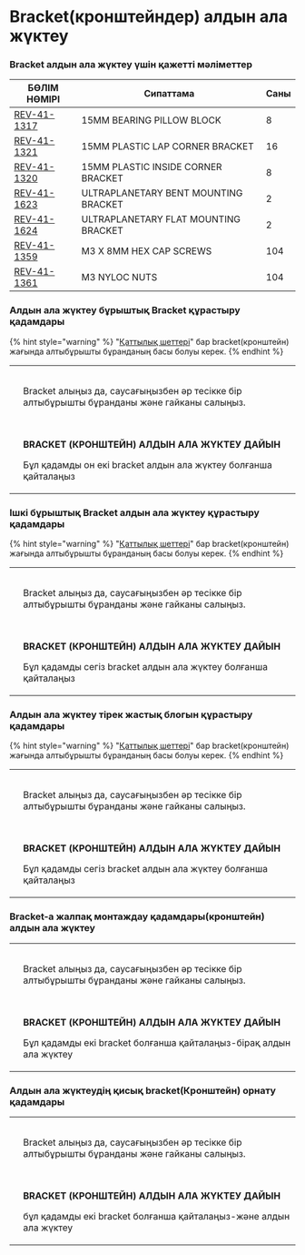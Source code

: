 # Bracket(кронштейндер) алдын ала жүктеу

### Bracket алдын ала жүктеу үшін қажетті мәліметтер

| **БӨЛІМ НӨМІРІ**                                        | **Сипаттама**                        | **Саны** |
| ------------------------------------------------------- | ------------------------------------ | -------- |
| [REV-41-1317](https://www.revrobotics.com/rev-41-1317/) | 15MM BEARING PILLOW BLOCK            | 8        |
| [REV-41-1321](https://www.revrobotics.com/rev-41-1321/) | 15MM PLASTIC LAP CORNER BRACKET      | 16       |
| [REV-41-1320](https://www.revrobotics.com/rev-41-1320/) | 15MM PLASTIC INSIDE CORNER BRACKET   | 8        |
| [REV-41-1623](https://www.revrobotics.com/rev-41-1623/) | ULTRAPLANETARY BENT MOUNTING BRACKET | 2        |
| [REV-41-1624](https://www.revrobotics.com/rev-41-1624/) | ULTRAPLANETARY FLAT MOUNTING BRACKET | 2        |
| [REV-41-1359](https://www.revrobotics.com/rev-41-1359/) | M3 X 8MM HEX CAP SCREWS              | 104      |
| [REV-41-1361](https://www.revrobotics.com/rev-41-1361/) | M3 NYLOC NUTS                        | 104      |

### Алдын ала жүктеу бұрыштық Bracket құрастыру қадамдары

{% hint style="warning" %}
"[Қаттылық шеттері](bracket-y-kronshteiny-predvaritelnoi-zagruzki.md)" бар bracket(кронштейн) жағында алтыбұрышты бұранданың басы болуы керек.
{% endhint %}

|                                                                                                                                                                                                                                                                                                                  |                                                                                                                                           |
| ---------------------------------------------------------------------------------------------------------------------------------------------------------------------------------------------------------------------------------------------------------------------------------------------------------------- | ----------------------------------------------------------------------------------------------------------------------------------------- |
| <p>​</p><p><img src="https://2589213514-files.gitbook.io/~/files/v0/b/gitbook-legacy-files/o/assets%2F-M5yw0n8IneF5-9ybLjT%2F-MCJO2HP8-0d6P3fQ3Wa%2F-MCNx86EB_09X1vrmkWU%2FACD_Pre-Load%20Lap%20Corner.svg?alt=media&#x26;token=03832eed-6f36-4b96-997f-55a39b263f01" alt="" data-size="original"></p><p>​</p>   | Bracket алыңыз да, саусағыңызбен әр тесікке бір алтыбұрышты бұранданы және гайканы салыңыз.                                               |
| <p>​</p><p><img src="https://2589213514-files.gitbook.io/~/files/v0/b/gitbook-legacy-files/o/assets%2F-M5yw0n8IneF5-9ybLjT%2F-MCJO2HP8-0d6P3fQ3Wa%2F-MCNxhkHT6UAqtnYuThm%2FACD_Pre-Loaded%20Lap%20Corner.svg?alt=media&#x26;token=a2268b66-7528-43aa-95de-f73c8924e618" alt="" data-size="original"></p><p>​</p> | <p><strong>BRACKET (КРОНШТЕЙН) АЛДЫН АЛА ЖҮКТЕУ ДАЙЫН</strong> </p><p>Бұл қадамды он екі bracket алдын ала жүктеу болғанша қайталаңыз</p> |

### Ішкі бұрыштық Bracket алдын ала жүктеу құрастыру қадамдары&#x20;

{% hint style="warning" %}
"[Қаттылық шеттері](bracket-y-kronshteiny-predvaritelnoi-zagruzki.md)" бар bracket(кронштейн) жағында алтыбұрышты бұранданың басы болуы керек.
{% endhint %}

|                                                                                                                                                                                                                                                                                                            |                                                                                                                                         |
| ---------------------------------------------------------------------------------------------------------------------------------------------------------------------------------------------------------------------------------------------------------------------------------------------------------- | --------------------------------------------------------------------------------------------------------------------------------------- |
| <p>​</p><p><img src="https://2589213514-files.gitbook.io/~/files/v0/b/gitbook-legacy-files/o/assets%2F-M5yw0n8IneF5-9ybLjT%2F-MCJO2HP8-0d6P3fQ3Wa%2F-MCNXpeKDlZTtYN5LK5J%2FACD_Pre-Load%20Corner.svg?alt=media&#x26;token=75e483e5-03c3-41de-931b-3b9982e779c1" alt="" data-size="original"></p><p>​</p>   | Bracket алыңыз да, саусағыңызбен әр тесікке бір алтыбұрышты бұранданы және гайканы салыңыз.                                             |
| <p>​</p><p><img src="https://2589213514-files.gitbook.io/~/files/v0/b/gitbook-legacy-files/o/assets%2F-M5yw0n8IneF5-9ybLjT%2F-MCJO2HP8-0d6P3fQ3Wa%2F-MCNv_X2QEBoRk6yEPMW%2FACD_Pre-Loaded%20Corner.svg?alt=media&#x26;token=db3df393-dfbc-42aa-aa39-0d2195bcb3aa" alt="" data-size="original"></p><p>​</p> | <p><strong>BRACKET (КРОНШТЕЙН) АЛДЫН АЛА ЖҮКТЕУ ДАЙЫН</strong></p><p>Бұл қадамды сегіз bracket алдын ала жүктеу болғанша қайталаңыз</p> |

### Алдын ала жүктеу тірек жастық блогын құрастыру қадамдары

{% hint style="warning" %}
"[Қаттылық шеттері](bracket-y-kronshteiny-predvaritelnoi-zagruzki.md)" бар bracket(кронштейн) жағында алтыбұрышты бұранданың басы болуы керек.
{% endhint %}

|                                                                                                                                                                                                                                                                                                                   |                                                                                                                                          |
| ----------------------------------------------------------------------------------------------------------------------------------------------------------------------------------------------------------------------------------------------------------------------------------------------------------------- | ---------------------------------------------------------------------------------------------------------------------------------------- |
| <p>​</p><p><img src="https://2589213514-files.gitbook.io/~/files/v0/b/gitbook-legacy-files/o/assets%2F-M5yw0n8IneF5-9ybLjT%2F-MCJO2HP8-0d6P3fQ3Wa%2F-MCNzqXarvcRwKWKsQX8%2FACD_Pre-Load%20Pillow%20Block.svg?alt=media&#x26;token=cc672fd6-3a1b-43fe-baec-6f049ec9e55c" alt="" data-size="original"></p><p>​</p>  | Bracket алыңыз да, саусағыңызбен әр тесікке бір алтыбұрышты бұранданы және гайканы салыңыз.                                              |
| <p>​</p><p><img src="https://2589213514-files.gitbook.io/~/files/v0/b/gitbook-legacy-files/o/assets%2F-M5yw0n8IneF5-9ybLjT%2F-MCEN1axcQC8Et-VSY2v%2F-MCENatOdPYdhkS1PbeR%2FACD_Preloaded%20Pillow%20Block.svg?alt=media&#x26;token=89e735da-4d12-43a5-b114-ad9dfb1eeb4d" alt="" data-size="original"></p><p>​</p> | <p><strong>BRACKET (КРОНШТЕЙН) АЛДЫН АЛА ЖҮКТЕУ ДАЙЫН</strong> </p><p>Бұл қадамды сегіз bracket алдын ала жүктеу болғанша қайталаңыз</p> |

### Bracket-a жалпақ монтаждау қадамдары(кронштейн) алдын ала жүктеу

|                                                                                                                                                                                                                                                                                                                  |                                                                                                                                              |
| ---------------------------------------------------------------------------------------------------------------------------------------------------------------------------------------------------------------------------------------------------------------------------------------------------------------- | -------------------------------------------------------------------------------------------------------------------------------------------- |
| <p>​</p><p><img src="https://2589213514-files.gitbook.io/~/files/v0/b/gitbook-legacy-files/o/assets%2F-M5yw0n8IneF5-9ybLjT%2F-MCEN1axcQC8Et-VSY2v%2F-MCENqBkbR1mX0qFn1GW%2FACD_Pre-Load%20Flat%20Motor.svg?alt=media&#x26;token=d7ebbad4-a4c2-4c84-b52e-d6d26757bad3" alt="" data-size="original"></p><p>​</p>   | Bracket алыңыз да, саусағыңызбен әр тесікке бір алтыбұрышты бұранданы және гайканы салыңыз.                                                  |
| <p>​</p><p><img src="https://2589213514-files.gitbook.io/~/files/v0/b/gitbook-legacy-files/o/assets%2F-M5yw0n8IneF5-9ybLjT%2F-MCEN1axcQC8Et-VSY2v%2F-MCENsl9WR9RnYAvFgi6%2FACD_Pre-Loaded%20Flat%20Motor.svg?alt=media&#x26;token=926ff103-e669-458f-88e4-9fb0c1a83827" alt="" data-size="original"></p><p>​</p> | <p><strong>BRACKET (КРОНШТЕЙН) АЛДЫН АЛА ЖҮКТЕУ ДАЙЫН</strong> </p><p>Бұл қадамды екі bracket болғанша қайталаңыз-бірақ алдын ала жүктеу</p> |

### Алдын ала жүктеудің қисық bracket(Кронштейн) орнату қадамдары

|                                                                                                                                                                                                                                                                                                                  |                                                                                                                                            |
| ---------------------------------------------------------------------------------------------------------------------------------------------------------------------------------------------------------------------------------------------------------------------------------------------------------------- | ------------------------------------------------------------------------------------------------------------------------------------------ |
| <p>​</p><p><img src="https://2589213514-files.gitbook.io/~/files/v0/b/gitbook-legacy-files/o/assets%2F-M5yw0n8IneF5-9ybLjT%2F-MCEN1axcQC8Et-VSY2v%2F-MCEO2r1N7zeTI_1F6VI%2FACD_Pre-Load%20Bent%20Motor.svg?alt=media&#x26;token=15a2bc94-c642-471e-9177-ad1fa9406280" alt="" data-size="original"></p><p>​</p>   | Bracket алыңыз да, саусағыңызбен әр тесікке бір алтыбұрышты бұранданы және гайканы салыңыз.                                                |
| <p>​</p><p><img src="https://2589213514-files.gitbook.io/~/files/v0/b/gitbook-legacy-files/o/assets%2F-M5yw0n8IneF5-9ybLjT%2F-MCEN1axcQC8Et-VSY2v%2F-MCEO5TdZNg902z_x7Gz%2FACD_Pre-Loaded%20Bent%20Motor.svg?alt=media&#x26;token=2b74817c-2a8a-4586-b0cd-3956457ddff9" alt="" data-size="original"></p><p>​</p> | <p><strong>BRACKET (КРОНШТЕЙН) АЛДЫН АЛА ЖҮКТЕУ ДАЙЫН</strong></p><p>бұл қадамды екі bracket болғанша қайталаңыз-және алдын ала жүктеу</p> |
